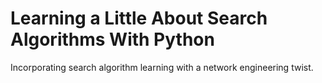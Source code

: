 # Learning a Little About Search Algorithms With Python

Incorporating search algorithm learning with a network engineering twist.
